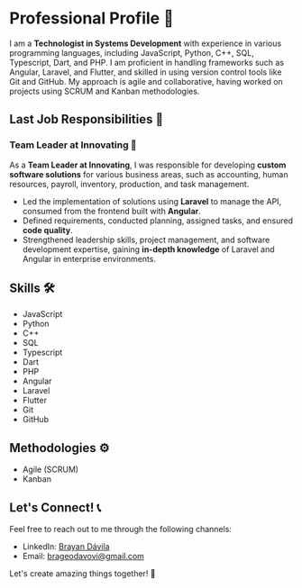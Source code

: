 # Professional Profile 🚀

I am a **Technologist in Systems Development** with experience in various programming languages, including JavaScript, Python, C++, SQL, Typescript, Dart, and PHP. I am proficient in handling frameworks such as Angular, Laravel, and Flutter, and skilled in using version control tools like Git and GitHub. My approach is agile and collaborative, having worked on projects using SCRUM and Kanban methodologies.

## Last Job Responsibilities 💼

### Team Leader at Innovating 🏢

As a **Team Leader at Innovating**, I was responsible for developing **custom software solutions** for various business areas, such as accounting, human resources, payroll, inventory, production, and task management.

- Led the implementation of solutions using **Laravel** to manage the API, consumed from the frontend built with **Angular**.
- Defined requirements, conducted planning, assigned tasks, and ensured **code quality**.
- Strengthened leadership skills, project management, and software development expertise, gaining **in-depth knowledge** of Laravel and Angular in enterprise environments.

## Skills 🛠️

- JavaScript
- Python
- C++
- SQL
- Typescript
- Dart
- PHP
- Angular
- Laravel
- Flutter
- Git
- GitHub

## Methodologies ⚙️

- Agile (SCRUM)
- Kanban

## Let's Connect! 📞

Feel free to reach out to me through the following channels:

- LinkedIn: [Brayan Dávila](https://www.linkedin.com/in/brayan-davila-a484b991)
- Email: brageodavovi@gmail.com

Let's create amazing things together! 🚀
